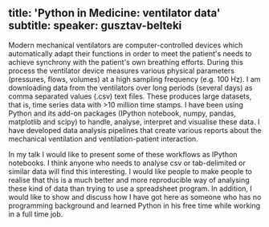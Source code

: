 title: 'Python in Medicine: ventilator data'
subtitle:
speaker: gusztav-belteki
---
Modern mechanical ventilators are computer-controlled devices which automatically adapt their functions in order to meet the patient's needs to achieve synchrony with the patient's own breathing efforts. During this process the ventilator device measures various physical parameters (pressures, flows, volumes) at a high sampling frequency (e.g. 100 Hz). I am downloading data from the ventilators over long periods (several days) as comma separated values (.csv) text files. These produces large datasets, that is, time series data with >10 million time stamps. I have been using Python and its add-on packages (IPython notebook, numpy, pandas, matplotlib and scipy) to handle, analyse, interpret and visualise these data. I have developed data analysis pipelines that create various reports about the mechanical ventilation and ventilation-patient interaction. 

In my talk I would like to present some of these workflows as IPython notebooks. I think anyone who needs to analyse csv or tab-delimited or similar data will find this interesting. I would like people to make people to realise  that this is a much better and more reproducible way of analysing these kind of data than trying to use a spreadsheet program. In addition, I would like to show and discuss how I have got here as someone who has no programming background and learned Python in his free time while working in a full time job.